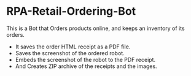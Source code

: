 # RPA-Retail-Ordering-Bot

This is a Bot that Orders products online, and keeps an inventory of its orders.

- It saves the order HTML receipt as a PDF file.
- Saves the screenshot of the ordered robot.
- Embeds the screenshot of the robot to the PDF receipt.
- And Creates ZIP archive of the receipts and the images.